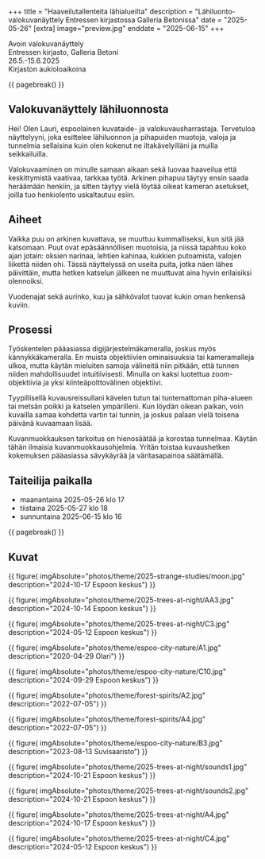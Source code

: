 +++
title = "Haaveilutallenteita lähialueilta"
description = "Lähiluonto-valokuvanäyttely Entressen kirjastossa Galleria Betonissa"
date = "2025-05-26"
[extra]
image="preview.jpg"
enddate = "2025-06-15"
+++

Avoin valokuvanäyttely<br>
Entressen kirjasto, Galleria Betoni<br>
26.5.-15.6.2025<br>
Kirjaston aukioloaikoina

{{ pagebreak() }}

## Valokuvanäyttely lähiluonnosta

Hei! Olen Lauri, espoolainen kuvataide- ja valokuvausharrastaja. Tervetuloa näyttelyyni, joka esittelee lähiluonnon ja pihapuiden muotoja, valoja ja tunnelmia sellaisina kuin olen kokenut ne iltakävelyilläni ja muilla seikkailuilla.

Valokuvaaminen on minulle samaan aikaan sekä luovaa haaveilua että keskittymistä vaativaa, tarkkaa työtä. Arkinen pihapuu täytyy ensin saada heräämään henkiin, ja sitten täytyy vielä löytää oikeat kameran asetukset, joilla tuo henkiolento uskaltautuu esiin.

## Aiheet

Vaikka puu on arkinen kuvattava, se muuttuu kummalliseksi, kun sitä jää katsomaan. Puut ovat epäsäännöllisen muotoisia, ja niissä tapahtuu koko ajan jotain: oksien narinaa, lehtien kahinaa, kukkien putoamista, valojen liikettä niiden ohi. Tässä näyttelyssä on useita puita, jotka näen lähes päivittäin, mutta hetken katselun jälkeen ne muuttuvat aina hyvin erilaisiksi olennoiksi.

Vuodenajat sekä aurinko, kuu ja sähkövalot tuovat kukin oman henkensä kuviin.

## Prosessi

Työskentelen pääasiassa digijärjestelmäkameralla, joskus myös kännykkäkameralla. En muista objektiivien ominaisuuksia tai kameramalleja ulkoa, mutta käytän mieluiten samoja välineitä niin pitkään, että tunnen niiden mahdollisuudet intuitiivisesti. Minulla on kaksi luotettua zoom-objektiivia ja yksi kiinteäpolttovälinen objektiivi.

Tyypillisellä kuvausreissullani kävelen tutun tai tuntemattoman piha-alueen tai metsän poikki ja katselen ympärilleni. Kun löydän oikean paikan, voin kuvailla samaa kohdetta vartin tai tunnin, ja joskus palaan vielä toisena päivänä kuvaamaan lisää.

Kuvanmuokkauksen tarkoitus on hienosäätää ja korostaa tunnelmaa. Käytän tähän ilmaisia kuvanmuokkausohjelmia. Yritän toistaa kuvaushetken kokemuksen pääasiassa sävykäyrää ja väritasapainoa säätämällä.

## Taiteilija paikalla

- maanantaina 2025-05-26 klo 17
- tiistaina 2025-05-27 klo 18
- sunnuntaina 2025-06-15 klo 16

{{ pagebreak() }}

## Kuvat

{{
    figure(
        imgAbsolute="photos/theme/2025-strange-studies/moon.jpg"
        description="2024-10-17 Espoon keskus")
}}

{{
    figure(
        imgAbsolute="photos/theme/2025-trees-at-night/AA3.jpg"
        description="2024-10-14 Espoon keskus")
}}

{{
    figure(
        imgAbsolute="photos/theme/2025-trees-at-night/C3.jpg"
        description="2024-05-12 Espoon keskus")
}}

{{
    figure(
        imgAbsolute="photos/theme/espoo-city-nature/A1.jpg"
        description="2020-04-29 Olari")
}}

{{
    figure(
        imgAbsolute="photos/theme/espoo-city-nature/C10.jpg"
        description="2024-09-29 Espoon keskus")
}}

{{
    figure(
        imgAbsolute="photos/theme/forest-spirits/A2.jpg"
        description="2022-07-05")
}}

{{
    figure(
        imgAbsolute="photos/theme/forest-spirits/A4.jpg"
        description="2022-07-05")
}}

{{
    figure(
        imgAbsolute="photos/theme/espoo-city-nature/B3.jpg"
        description="2023-08-13 Suvisaaristo")
}}

{{
    figure(
        imgAbsolute="photos/theme/2025-trees-at-night/sounds1.jpg"
        description="2024-10-21 Espoon keskus")
}}

{{
    figure(
        imgAbsolute="photos/theme/2025-trees-at-night/sounds2.jpg"
        description="2024-10-21 Espoon keskus")
}}

{{
    figure(
        imgAbsolute="photos/theme/2025-trees-at-night/A4.jpg"
        description="2024-10-17 Espoon keskus")
}}

{{
    figure(
        imgAbsolute="photos/theme/2025-trees-at-night/C4.jpg"
        description="2024-05-12 Espoon keskus")
}}

